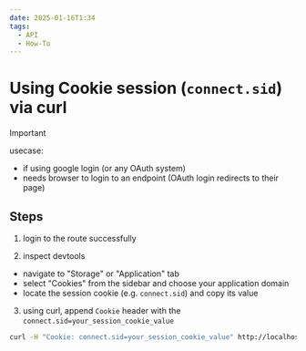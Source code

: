 ```yaml
---
date: 2025-01-16T1:34
tags:
  - API
  - How-To
---
```

<!-- 2025-01-16-0134 (January 16, 2025 01:34:07 AM) -->

# Using Cookie session (`connect.sid`) via curl

> [!IMPORTANT]
> usecase: 
> - if using google login (or any OAuth system)
> - needs browser to login to an endpoint (OAuth login redirects to their page)

## Steps

1. login to the route successfully 

2. inspect devtools
- navigate to "Storage" or "Application" tab
- select "Cookies" from the sidebar and choose your application domain
- locate the session cookie (e.g. `connect.sid`) and copy its value

3. using curl, append `Cookie` header with the `connect.sid=your_session_cookie_value`
```bash
curl -H "Cookie: connect.sid=your_session_cookie_value" http://localhost:3000/protected/resource
```
